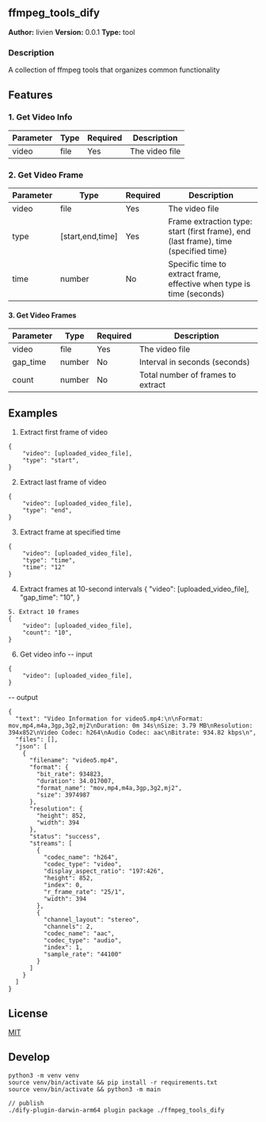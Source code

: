 ## ffmpeg_tools_dify

**Author:** livien
**Version:** 0.0.1
**Type:** tool

### Description
A collection of ffmpeg tools that organizes common functionality


## Features
### 1. Get Video Info
| Parameter | Type | Required | Description |
|-----------|------|----------|-------------|
| video | file | Yes | The video file |

### 2. Get Video Frame
| Parameter | Type | Required | Description |
|-----------|------|----------|-------------|
| video | file | Yes | The video file |
| type | [start,end,time] | Yes | Frame extraction type: start (first frame), end (last frame), time (specified time) |
| time | number | No | Specific time to extract frame, effective when type is time (seconds) |

#### 3. Get Video Frames

| Parameter | Type | Required | Description |
|-----------|------|----------|-------------|
| video | file | Yes | The video file |
| gap_time | number | No | Interval in seconds (seconds) |
| count | number | No | Total number of frames to extract |


## Examples
1. Extract first frame of video
```
{
    "video": [uploaded_video_file],
    "type": "start",
}
```
2. Extract last frame of video
```
{
    "video": [uploaded_video_file],
    "type": "end",
}
```
3. Extract frame at specified time
```
{
    "video": [uploaded_video_file],
    "type": "time",
    "time": "12"
}
```
4. Extract frames at 10-second intervals
{
    "video": [uploaded_video_file],
    "gap_time": "10",
}
```
5. Extract 10 frames
{
    "video": [uploaded_video_file],
    "count": "10",
}
```
6. Get video info
-- input
```
{
    "video": [uploaded_video_file],
}
```
-- output
```
{
  "text": "Video Information for video5.mp4:\n\nFormat: mov,mp4,m4a,3gp,3g2,mj2\nDuration: 0m 34s\nSize: 3.79 MB\nResolution: 394x852\nVideo Codec: h264\nAudio Codec: aac\nBitrate: 934.82 kbps\n",
  "files": [],
  "json": [
    {
      "filename": "video5.mp4",
      "format": {
        "bit_rate": 934823,
        "duration": 34.017007,
        "format_name": "mov,mp4,m4a,3gp,3g2,mj2",
        "size": 3974987
      },
      "resolution": {
        "height": 852,
        "width": 394
      },
      "status": "success",
      "streams": [
        {
          "codec_name": "h264",
          "codec_type": "video",
          "display_aspect_ratio": "197:426",
          "height": 852,
          "index": 0,
          "r_frame_rate": "25/1",
          "width": 394
        },
        {
          "channel_layout": "stereo",
          "channels": 2,
          "codec_name": "aac",
          "codec_type": "audio",
          "index": 1,
          "sample_rate": "44100"
        }
      ]
    }
  ]
}
```

## License

[MIT](./LICENSE)

## Develop
```
python3 -m venv venv
source venv/bin/activate && pip install -r requirements.txt
source venv/bin/activate && python3 -m main

// publish
./dify-plugin-darwin-arm64 plugin package ./ffmpeg_tools_dify 
```